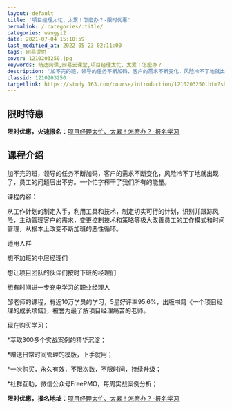 ```yaml
---
layout: default
title: '项目经理太忙、太累！怎麽办？-限时优惠'
permalink: /:categories/:title/
categories: wangyi2
date: 2021-07-04 15:10:59
last_modified_at: 2022-05-23 02:11:00
tags: 网易提供
cover: 1210203250.jpg
keywords: 精选网课,网易云课堂,项目经理太忙、太累！怎麽办？
description: '加不完的班，领导的任务不断加码，客户的需求不断变化，风险冷不丁地就出现了，员工的问题层出不穷。一个忙字榨干了我们所有的能'
classid: 1210203250
targetlink: https://study.163.com/course/introduction/1210203250.htm?share=1&shareId=1025206652&utm_campaign=share&utm_medium=iphoneShare&utm_source=&utm_u=1025206652
---
```


## 限时特惠

**限时优惠，火速报名**：[项目经理太忙、太累！怎麽办？-报名学习](https://study.163.com/course/introduction/1210203250.htm?share=1&shareId=1025206652&utm_campaign=share&utm_medium=iphoneShare&utm_source=&utm_u=1025206652)

## 课程介绍

加不完的班，领导的任务不断加码，客户的需求不断变化，风险冷不丁地就出现了，员工的问题层出不穷。一个忙字榨干了我们所有的能量。



课程内容：

从工作计划的制定入手，利用工具和技术，制定切实可行的计划，识别并跟踪风险，主动管理客户的需求，变更控制技术和策略等极大改善员工的工作模式和时间管理，从根本上改变不断加班的恶性循环。



适用人群

想不加班的中层经理们

想让项目团队的伙伴们按时下班的经理们

想有时间进一步充电学习的职业经理人



邹老师的课程，有近10万学员的学习，5星好评率95.6%，出版书籍《一个项目经理的成长烦恼》，被誉为最了解项目经理痛苦的老师。



现在购买学习：

*萃取300多个实战案例的精华沉淀；

*赠送日常时间管理的模版，上手就用；

*一次购买，永久有效，不限次数，不限时间，持续升级；

*社群互助，微信公众号FreePMO，每周实战案例分析；

**限时优惠，报名地址**：[项目经理太忙、太累！怎麽办？-报名学习](https://study.163.com/course/introduction/1210203250.htm?share=1&shareId=1025206652&utm_campaign=share&utm_medium=iphoneShare&utm_source=&utm_u=1025206652)

